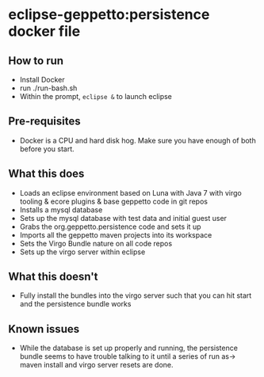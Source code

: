 # eclipse-geppetto:persistence docker file

## How to run

* Install Docker
* run ./run-bash.sh
* Within the prompt, `eclipse &` to launch eclipse

## Pre-requisites

* Docker is a CPU and hard disk hog.  Make sure you have enough of both before you start.

## What this does

* Loads an eclipse environment based on Luna with Java 7 with virgo tooling & ecore plugins & base geppetto code in git repos
* Installs a mysql database
* Sets up the mysql database with test data and initial guest user
* Grabs the org.geppetto.persistence code and sets it up
* Imports all the geppetto maven projects into its workspace
* Sets the Virgo Bundle nature on all code repos
* Sets up the virgo server within eclipse

## What this doesn't

* Fully install the bundles into the virgo server such that you can hit start and the persistence bundle works

## Known issues

* While the database is set up properly and running, the persistence bundle seems to have trouble talking to it until a series of run as-> maven install and virgo server resets are done.

